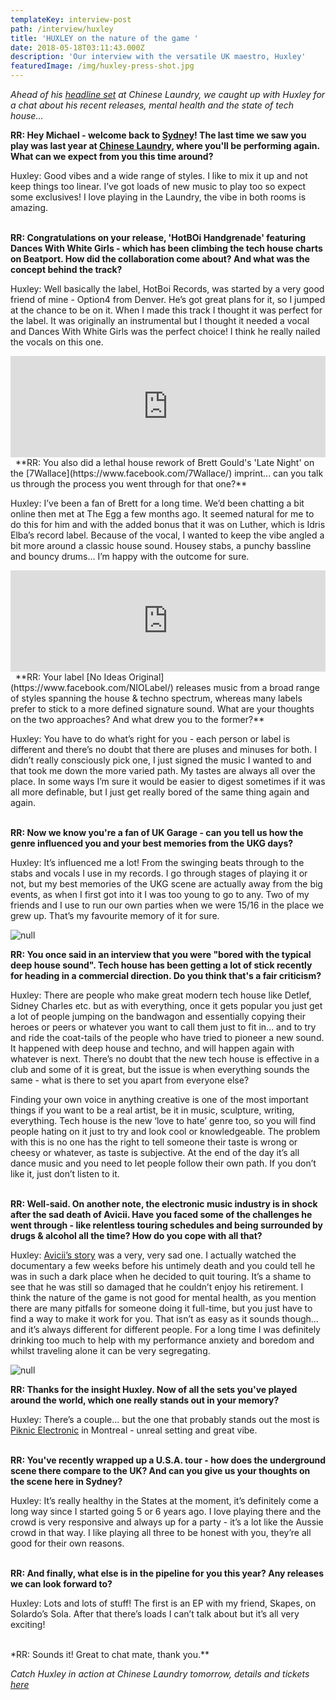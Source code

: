 ```yaml
---
templateKey: interview-post
path: /interview/huxley
title: 'HUXLEY on the nature of the game '
date: 2018-05-18T03:11:43.000Z
description: 'Our interview with the versatile UK maestro, Huxley'
featuredImage: /img/huxley-press-shot.jpg
---
```

_Ahead of his [headline set](https://www.ravereviewz.net/Event/LNDRY-Afters-ft-Huxley-Bambounou-Sydney/220) at Chinese Laundry, we caught up with Huxley for a chat about his recent releases, mental health and the state of tech house..._

**RR: Hey Michael - welcome back to [Sydney](https://www.ravereviewz.net/Events-Location/Sydney)! The last time we saw you play was last year at [Chinese Laundry](https://www.ravereviewz.net/Promoter/LNDRY/226), where you'll be performing again. What can we expect from you this time around?**

Huxley: Good vibes and a wide range of styles. I like to mix it up and not keep things too linear. I’ve got loads of new music to play too so expect some exclusives! I love playing in the Laundry, the vibe in both rooms is amazing.
<br><br>

**RR: Congratulations on your release, 'HotBOi Handgrenade' featuring Dances With White Girls - which has been climbing the tech house charts on Beatport. How did the collaboration come about? And what was the concept behind the track?** 

Huxley: Well basically the label, HotBoi Records, was started by a very good friend of mine - Option4 from Denver. He’s got great plans for it, so I jumped at the chance to be on it. When I made this track I thought it was perfect for the label. It was originally an instrumental but I thought it needed a vocal and Dances With White Girls was the perfect choice! I think he really nailed the vocals on this one.
<br>

<iframe src="https://embed.beatport.com/?id=10372797&type=track" width="100%" height="162" frameborder="0" scrolling="no" style="max-width:600px;"></iframe>
 
**RR: You also did a lethal house rework of Brett Gould's 'Late Night' on the [7Wallace](https://www.facebook.com/7Wallace/) imprint... can you talk us through the process you went through for that one?**

Huxley: I’ve been a fan of Brett for a long time. We’d been chatting a bit online then met at The Egg a few months ago. It seemed natural for me to do this for him and with the added bonus that it was on Luther, which is Idris Elba’s record label. Because of the vocal, I wanted to keep the vibe angled a bit more around a classic house sound. Housey stabs, a punchy bassline and bouncy drums… I’m happy with the outcome for sure. 
<br>

<iframe src="https://embed.beatport.com/?id=10391382&type=track" width="100%" height="162" frameborder="0" scrolling="no" style="max-width:600px;"></iframe>
 
**RR: Your label [No Ideas Original](https://www.facebook.com/NIOLabel/) releases music from a broad range of styles spanning the house & techno spectrum, whereas many labels prefer to stick to a more defined signature sound. What are your thoughts on the two approaches? And what drew you to the former?**

Huxley: You have to do what’s right for you - each person or label is different and there’s no doubt that there are pluses and minuses for both. I didn’t really consciously pick one, I just signed the music I wanted to and that took me down the more varied path. My tastes are always all over the place. In some ways I’m sure it would be easier to digest sometimes if it was all more definable, but I just get really bored of the same thing again and again. 
<br><br>

**RR: Now we know you're a fan of UK Garage - can you tell us how the genre influenced you and your best memories from the UKG days?**

Huxley: It’s influenced me a lot! From the swinging beats through to the stabs and vocals I use in my records. I go through stages of playing it or not, but my best memories of the UKG scene are actually away from the big events, as when I first got into it I was too young to go to any. Two of my friends and I use to run our own parties when we were 15/16 in the place we grew up. That’s my favourite memory of it for sure. 
<br>

![null](/img/huxley-1.jpg)

**RR: You once said in an interview that you were "bored with the typical deep house sound". Tech house has been getting a lot of stick recently for heading in a commercial direction. Do you think that's a fair criticism?**

Huxley: There are people who make great modern tech house like Detlef, Sidney Charles etc. but as with everything, once it gets popular you just get a lot of people jumping on the bandwagon and essentially copying their heroes or peers or whatever you want to call them just to fit in... and to try and ride the coat-tails of the people who have tried to pioneer a new sound. It happened with deep house and techno, and will happen again with whatever is next. There’s no doubt that the new tech house is effective in a club and some of it is great, but the issue is when everything sounds the same - what is there to set you apart from everyone else?

Finding your own voice in anything creative is one of the most important things if you want to be a real artist, be it in music, sculpture, writing, everything. Tech house is the new ‘love to hate’ genre too, so you will find people hating on it just to try and look cool or knowledgeable. The problem with this is no one has the right to tell someone their taste is wrong or cheesy or whatever, as taste is subjective. At the end of the day it’s all dance music and you need to let people follow their own path. If you don’t like it, just don’t listen to it. 
<br><br>

**RR: Well-said. On another note, the electronic music industry is in shock after the sad death of Avicii. Have you faced some of the challenges he went through - like relentless touring schedules and being surrounded by drugs & alcohol all the time? How do you cope with all that?**

Huxley: [Avicii’s story](https://magazine.ravereviewz.net/avicii-mental-health-electronic-music) was a very, very sad one. I actually watched the documentary a few weeks before his untimely death and you could tell he was in such a dark place when he decided to quit touring. It’s a shame to see that he was still so damaged that he couldn’t enjoy his retirement. I think the nature of the game is not good for mental health, as you mention there are many pitfalls for someone doing it full-time, but you just have to find a way to make it work for you. That isn’t as easy as it sounds though... and it’s always different for different people. For a long time I was definitely drinking too much to help with my performance anxiety and boredom and whilst traveling alone it can be very segregating. 
<br>

![null](/img/huxley-2-hyte.jpg)

**RR: Thanks for the insight Huxley. Now of all the sets you've played around the world, which one really stands out in your memory?**

Huxley: There’s a couple... but the one that probably stands out the most is [Piknic Electronic](https://www.facebook.com/PiknicElectronik/) in Montreal - unreal setting and great vibe.
<br><br>

**RR: You've recently wrapped up a U.S.A. tour - how does the underground scene there compare to the UK? And can you give us your thoughts on the scene here in Sydney?**

Huxley: It’s really healthy in the States at the moment, it’s definitely come a long way since I started going 5 or 6 years ago. I love playing there and the crowd is very responsive and always up for a party - it’s a lot like the Aussie crowd in that way. I like playing all three to be honest with you, they’re all good for their own reasons.
<br><br>

**RR: And finally, what else is in the pipeline for you this year? Any releases we can look forward to?**

Huxley: Lots and lots of stuff! The first is an EP with my friend, Skapes, on Solardo’s Sola. After that there’s loads I can’t talk about but it’s all very exciting!
<br><br>

\*RR: Sounds it! Great to chat mate, thank you.\**

_Catch Huxley in action at Chinese Laundry tomorrow, details and tickets [here](https://www.ravereviewz.net/Event/LNDRY-Afters-ft-Huxley-Bambounou-Sydney/220)_
